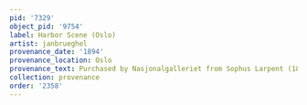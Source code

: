 ```yaml
---
pid: '7329'
object_pid: '9754'
label: Harbor Scene (Oslo)
artist: janbrueghel
provenance_date: '1894'
provenance_location: Oslo
provenance_text: Purchased by Nasjonalgalleriet from Sophus Larpent (1838-1911)
collection: provenance
order: '2358'
---
```

